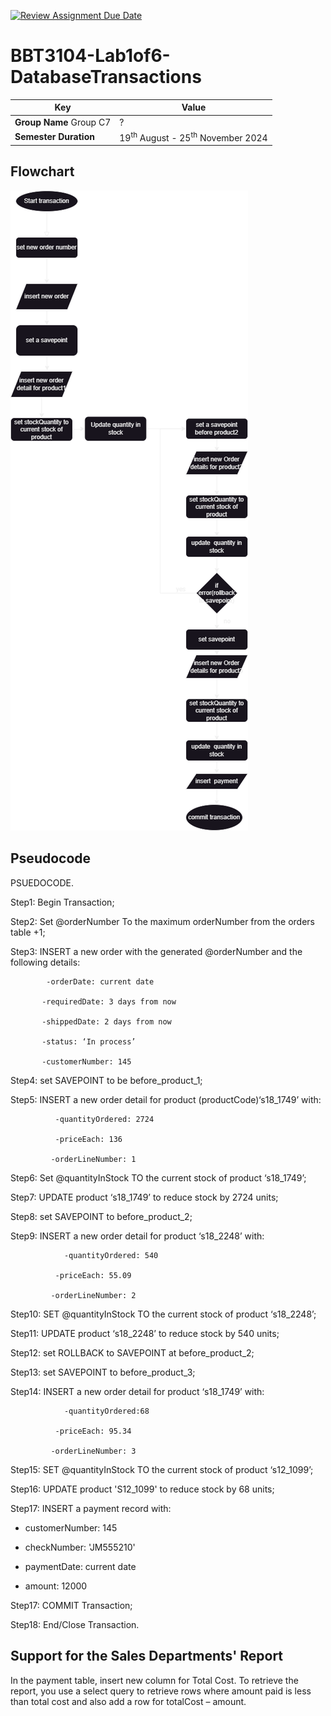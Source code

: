 [![Review Assignment Due Date](https://classroom.github.com/assets/deadline-readme-button-22041afd0340ce965d47ae6ef1cefeee28c7c493a6346c4f15d667ab976d596c.svg)](https://classroom.github.com/a/r-tQZu0l)
# BBT3104-Lab1of6-DatabaseTransactions


| **Key**                                                               | Value                                                                                                                                                                              |
|---------------|---------------------------------------------------------|
| **Group Name**              Group C7                                                 | ? |
| **Semester Duration**                                                 | 19<sup>th</sup> August - 25<sup>th</sup> November 2024                                                                                                                       |

## Flowchart
![Product Diagram](lab1.png)
## Pseudocode
PSUEDOCODE. 

Step1: 	Begin Transaction; 

Step2: Set @orderNumber To the maximum orderNumber from the orders table +1; 

Step3: INSERT  a new order with the generated @orderNumber and the following details: 

            -orderDate: current date 

           -requiredDate: 3 days from now 

           -shippedDate: 2 days from now 

           -status: ‘In process’ 

           -customerNumber: 145 

Step4: set SAVEPOINT to be before_product_1; 

Step5: INSERT a new order detail for product (productCode)‘s18_1749’ with: 

              -quantityOrdered: 2724 

              -priceEach: 136 

             -orderLineNumber: 1 

Step6: Set @quantityInStock TO the current stock of product ‘s18_1749’; 

Step7: UPDATE product ‘s18_1749’ to reduce stock by 2724 units; 

Step8: set SAVEPOINT to before_product_2; 

Step9: INSERT a new order detail for product ‘s18_2248’ with: 

                -quantityOrdered: 540 

              -priceEach: 55.09 

             -orderLineNumber: 2 

Step10: SET @quantityInStock TO the current stock of product ‘s18_2248’; 

Step11: UPDATE product ‘s18_2248’ to reduce stock by 540 units; 

Step12: set ROLLBACK to SAVEPOINT at before_product_2; 

Step13: set SAVEPOINT to before_product_3; 

Step14: INSERT a new order detail for  product ‘s18_1749’ with: 

                -quantityOrdered:68 

              -priceEach: 95.34 

             -orderLineNumber: 3 

Step15: SET @quantityInStock TO the current stock of product ‘s12_1099’; 

Step16: UPDATE product 'S12_1099' to reduce stock by 68 units; 

Step17: INSERT a payment record with: 

 - customerNumber: 145  

- checkNumber: 'JM555210'  

- paymentDate: current date  

- amount: 12000 

  

Step17: COMMIT Transaction; 

Step18: End/Close Transaction. 


## Support for the Sales Departments' Report
In the payment table, insert new  column for Total Cost. To retrieve the report, you use a select query to retrieve rows where amount paid is less than total cost and also add a row for totalCost – amount.